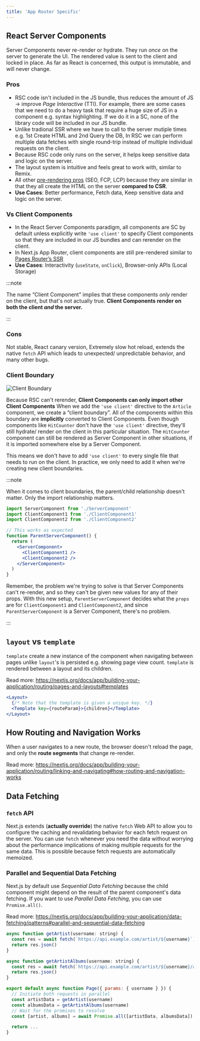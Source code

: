 ```yaml
---
title: 'App Router Specific'
---
```


## React Server Components

Server Components never re-render or hydrate. They run *once* on the server to generate the UI. The rendered value is sent to the client and locked in place. As far as React is concerned, this output is immutable, and will never change.

### Pros

- RSC code isn't included in the JS bundle, thus reduces the amount of JS -> improve *Page Interactive* (TTI). For example, there are some cases that we need to do a heavy task that require a huge size of JS in a component e.g. syntax highlighting. If we do it in a SC, none of the library code will be included in our JS bundle.
- Unlike tradional SSR where we have to call to the server mutiple times e.g. 1st Create HTML and 2nd Query the DB, In RSC we can perform multiple data fetches with single round-trip instead of multiple individual requests on the client.
- Because RSC code only runs on the server, it helps keep sensitive data and logic on the server.
- The layout system is intuitive and feels great to work with, similar to Remix.
- All other [pre-rendering pros](pages-router.md#pre-rendering) (SEO, FCP, LCP) because they are similar in that they all create the HTML on the server **compared to CSR**.
- **Use Cases**: Better performance, Fetch data, Keep sensitive data and logic on the server.

### Vs Client Components

- In the React Server Components paradigm, all components are SC by default unless explicitly write `'use client'` to specify Client components so that they are included in our JS bundles and can rerender on the client.
- In Next.js App Router, client components are still pre-rendered similar to [Pages Router’s SSR](pages-router.md#server-side-rendering)
- **Use Cases**: Interactivity (`useState`, `onClick`), Browser-only APIs (Local Storage)

:::note

The name “Client Component” implies that these components *only* render on the client, but that's not actually true. **Client Components render on both the client *and* the server.**

:::

### Cons

Not stable, React canary version, Extremely slow hot reload, extends the native `fetch` API which leads to unexpected/ unpredictable behavior, and many other bugs.

### Client Boundary

![Client Boundary](https://i.imgur.com/RNQTVuX.png)

Because RSC can't rerender, **Client Components can only import other Client Components**
When we add the `'use client'` directive to the `Article` component, we create a “client boundary”. All of the components within this boundary are **implicitly** converted to Client Components. Even though components like `HitCounter` don't have the `'use client'` directive, they'll still hydrate/ render on the client in this particular situation. The `HitCounter` component can still be rendered as Server Component in other situations, if it is imported somewhere else by a Server Component.

This means we don't have to add `'use client'` to every single file that needs to run on the client. In practice, we only need to add it when we're creating new client boundaries.

:::note

When it comes to client boundaries, the parent/child relationship doesn't matter. Only the import relationship matters.

```jsx
import ServerComponent from './ServerComponent'
import ClientComponent1 from './ClientComponent1'
import ClientComponent2 from './ClientComponent2'

// This works as expected
function ParentServerComponent() {
  return (
    <ServerComponent>
      <ClientComponent1 />
      <ClientComponent2 />
    </ServerComponent>
  )
}
```

Remember, the problem we're trying to solve is that Server Components can't re-render, and so they can't be given new values for any of their props. With this new setup, `ParentServerComponent` decides what the `props` are for `ClientComponent1` and `ClientComponent2`, and since `ParentServerComponent` is a Server Component, there's no problem.

:::

## `layout` vs `template`

`template` create a new instance of the component when navigating between pages unlike `layout`'s is persisted e.g. showing page view count. `template` is rendered between a layout and its children.

Read more: <https://nextjs.org/docs/app/building-your-application/routing/pages-and-layouts#templates>

```jsx
<Layout>
  {/* Note that the template is given a unique key. */}
  <Template key={routeParam}>{children}</Template>
</Layout>
```

## How Routing and Navigation Works

When a user navigates to a new route, the browser doesn't reload the page, and only the **route segments** that change re-render.

Read more: <https://nextjs.org/docs/app/building-your-application/routing/linking-and-navigating#how-routing-and-navigation-works>

## Data Fetching

### `fetch` API

Next.js extends (**actually override**) the native `fetch` Web API to allow you to configure the caching and revalidating behavior for each fetch request on the server. You can use `fetch` whenever you need the data without worrying about the performance implications of making multiple requests for the same data. This is possible because fetch requests are automatically memoized.

### Parallel and Sequential Data Fetching

Next.js by default use _Sequential Data Fetching_ because the child component might depend on the result of the parent component's data fetching. If you want to use _Parallel Data Fetching_, you can use `Promise.all()`.

Read more: <https://nextjs.org/docs/app/building-your-application/data-fetching/patterns#parallel-and-sequential-data-fetching>

```jsx
async function getArtist(username: string) {
  const res = await fetch(`https://api.example.com/artist/${username}`)
  return res.json()
}

async function getArtistAlbums(username: string) {
  const res = await fetch(`https://api.example.com/artist/${username}/albums`)
  return res.json()
}

export default async function Page({ params: { username } }) {
  // Initiate both requests in parallel
  const artistData = getArtist(username)
  const albumsData = getArtistAlbums(username)
  // Wait for the promises to resolve
  const [artist, albums] = await Promise.all([artistData, albumsData])

  return ...
}
```
